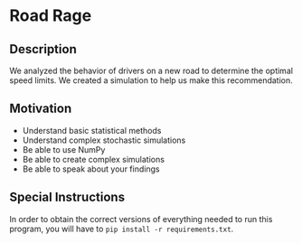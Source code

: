 # Road Rage

## Description

We analyzed the behavior of drivers on a new road to determine the optimal speed limits. We created a simulation to help us make this recommendation.

## Motivation

- Understand basic statistical methods
- Understand complex stochastic simulations
- Be able to use NumPy
- Be able to create complex simulations
- Be able to speak about your findings

## Special Instructions

In order to obtain the correct versions of everything needed to run this program, you will have to ```pip install -r requirements.txt```.
